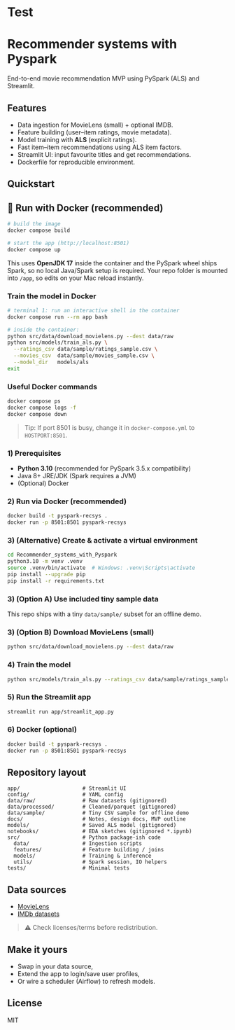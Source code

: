 # Test
# Recommender systems with Pyspark

End-to-end movie recommendation MVP using PySpark (ALS) and Streamlit.

## Features
- Data ingestion for MovieLens (small) + optional IMDB.
- Feature building (user–item ratings, movie metadata).
- Model training with **ALS** (explicit ratings).
- Fast item–item recommendations using ALS item factors.
- Streamlit UI: input favourite titles and get recommendations.
- Dockerfile for reproducible environment.

## Quickstart

## 🚀 Run with Docker (recommended)

```bash
# build the image
docker compose build

# start the app (http://localhost:8501)
docker compose up
```

This uses **OpenJDK 17** inside the container and the PySpark wheel ships Spark, so no local Java/Spark setup is required. Your repo folder is mounted into `/app`, so edits on your Mac reload instantly.

### Train the model in Docker
```bash
# terminal 1: run an interactive shell in the container
docker compose run --rm app bash

# inside the container:
python src/data/download_movielens.py --dest data/raw
python src/models/train_als.py \
  --ratings_csv data/sample/ratings_sample.csv \
  --movies_csv  data/sample/movies_sample.csv \
  --model_dir   models/als
exit
```

### Useful Docker commands
```bash
docker compose ps
docker compose logs -f
docker compose down
```

> Tip: If port 8501 is busy, change it in `docker-compose.yml` to `HOSTPORT:8501`.

### 1) Prerequisites
- **Python 3.10** (recommended for PySpark 3.5.x compatibility)
- Java 8+ JRE/JDK (Spark requires a JVM)
- (Optional) Docker

### 2) Run via Docker (recommended)
```bash
docker build -t pyspark-recsys .
docker run -p 8501:8501 pyspark-recsys
```

### 3) (Alternative) Create & activate a virtual environment
```bash
cd Recommender_systems_with_Pyspark
python3.10 -m venv .venv
source .venv/bin/activate  # Windows: .venv\Scripts\activate
pip install --upgrade pip
pip install -r requirements.txt
```

### 3) (Option A) Use included tiny sample data
This repo ships with a tiny `data/sample/` subset for an offline demo.

### 3) (Option B) Download MovieLens (small)
```bash
python src/data/download_movielens.py --dest data/raw
```

### 4) Train the model
```bash
python src/models/train_als.py --ratings_csv data/sample/ratings_sample.csv --movies_csv data/sample/movies_sample.csv --model_dir models/als
```

### 5) Run the Streamlit app
```bash
streamlit run app/streamlit_app.py
```

### 6) Docker (optional)
```bash
docker build -t pyspark-recsys .
docker run -p 8501:8501 pyspark-recsys
```

## Repository layout
```
app/                    # Streamlit UI
config/                 # YAML config
data/raw/               # Raw datasets (gitignored)
data/processed/         # Cleaned/parquet (gitignored)
data/sample/            # Tiny CSV sample for offline demo
docs/                   # Notes, design docs, MVP outline
models/                 # Saved ALS model (gitignored)
notebooks/              # EDA sketches (gitignored *.ipynb)
src/                    # Python package-ish code
  data/                 # Ingestion scripts
  features/             # Feature building / joins
  models/               # Training & inference
  utils/                # Spark session, IO helpers
tests/                  # Minimal tests
```

## Data sources
- [MovieLens](https://grouplens.org/datasets/movielens/)
- [IMDb datasets](https://datasets.imdbws.com/)

> ⚠️ Check licenses/terms before redistribution.

## Make it yours
- Swap in your data source,
- Extend the app to login/save user profiles,
- Or wire a scheduler (Airflow) to refresh models.

## License
MIT
